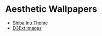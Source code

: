 # Aesthetic Wallpapers

- [Shiba Inu Theme](https://github.com/faroukx/aesthetic-wallpapers/blob/main/shibauni.md)
- [D3Ext Images](https://github.com/faroukx/aesthetic-wallpapers/blob/main/Images.md)

